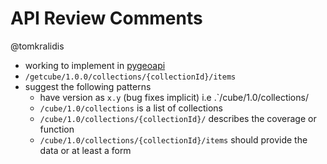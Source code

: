 # API Review Comments

@tomkralidis
- working to implement in [pygeoapi](https://github.com/geopython/pygeoapi)
- `/getcube/1.0.0/collections/{collectionId}/items`
- suggest the following patterns
  - have version as `x.y` (bug fixes implicit) i.e .`/cube/1.0/collections/
  - `/cube/1.0/collections` is a list of collections
  - `/cube/1.0/collections/{collectionId}/` describes the coverage or function
  - `/cube/1.0/collections/{collectionId}/items` should provide the data or at least a form
